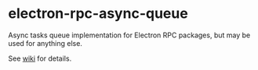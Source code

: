 # electron-rpc-async-queue

Async tasks queue implementation for Electron RPC packages, but may be used for anything else.

See [wiki](https://alexandersychev.github.io/electron-rpc-wiki/#/api/electron-rpc-async-queue) for details.
